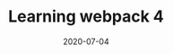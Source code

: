 ---
title: Learning webpack 4
date: '2020-07-04'
skills:
  - Webpack
issuer: LinkedIn
imageUrl: ''
certificateUrl: >-
  https://www.linkedin.com/learning/certificates/6ca794b42727fe384ff33fcdeb008fefa0a39b3d0faa05280d4ee2f1a508b06b?trk=backfilled_certificate
---